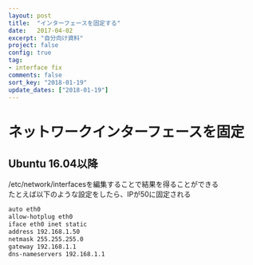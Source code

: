 ```yaml
---
layout: post
title:  "インターフェースを固定する"
date:   2017-04-02
excerpt: "自分向け資料"
project: false
config: true
tag:
- interface fix
comments: false
sort_key: "2018-01-19"
update_dates: ["2018-01-19"]
---
```


# ネットワークインターフェースを固定

## Ubuntu 16.04以降
/etc/network/interfacesを編集することで結果を得ることができる  
たとえば以下のような設定をしたら、IPが50に固定される  
```sh
auto eth0
allow-hotplug eth0
iface eth0 inet static
address 192.168.1.50
netmask 255.255.255.0
gateway 192.168.1.1
dns-nameservers 192.168.1.1
```
